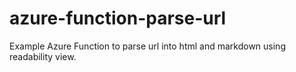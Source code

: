 # azure-function-parse-url
Example Azure Function to parse url into html and markdown using readability view.
